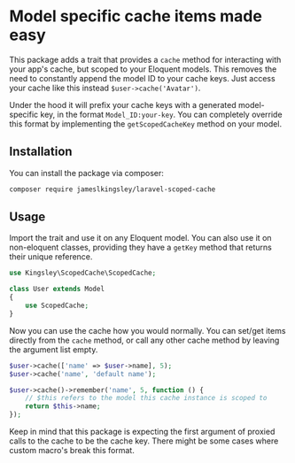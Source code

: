 # Model specific cache items made easy

This package adds a trait that provides a `cache` method for interacting with your app's cache, but scoped to your Eloquent models. This removes the need to constantly append the model ID to your cache keys. Just access your cache like this instead `$user->cache('Avatar')`.

Under the hood it will prefix your cache keys with a generated model-specific key, in the format `Model_ID:your-key`. You can completely override this format by implementing the `getScopedCacheKey` method on your model.

## Installation

You can install the package via composer:

```bash
composer require jameslkingsley/laravel-scoped-cache
```

## Usage

Import the trait and use it on any Eloquent model. You can also use it on non-eloquent classes, providing they have a `getKey` method that returns their unique reference.

```php
use Kingsley\ScopedCache\ScopedCache;

class User extends Model
{
    use ScopedCache;
}
```

Now you can use the cache how you would normally. You can set/get items directly from the `cache` method, or call any other cache method by leaving the argument list empty.

```php
$user->cache(['name' => $user->name], 5);
$user->cache('name', 'default name');

$user->cache()->remember('name', 5, function () {
    // $this refers to the model this cache instance is scoped to
    return $this->name;
});
```

Keep in mind that this package is expecting the first argument of proxied calls to the cache to be the cache key. There might be some cases where custom macro's break this format.
